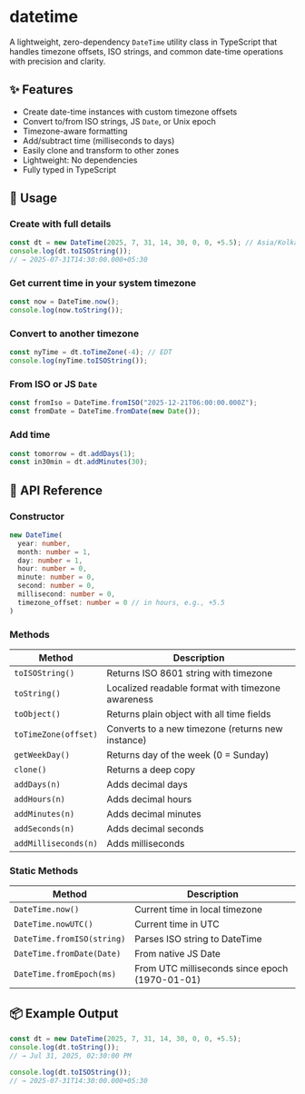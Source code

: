 # datetime

A lightweight, zero-dependency `DateTime` utility class in TypeScript that
handles timezone offsets, ISO strings, and common date-time operations with
precision and clarity.

## ✨ Features

- Create date-time instances with custom timezone offsets
- Convert to/from ISO strings, JS `Date`, or Unix epoch
- Timezone-aware formatting
- Add/subtract time (milliseconds to days)
- Easily clone and transform to other zones
- Lightweight: No dependencies
- Fully typed in TypeScript

## 🚀 Usage

### Create with full details

```ts
const dt = new DateTime(2025, 7, 31, 14, 30, 0, 0, +5.5); // Asia/Kolkata timezone
console.log(dt.toISOString());
// → 2025-07-31T14:30:00.000+05:30
```

### Get current time in your system timezone

```ts
const now = DateTime.now();
console.log(now.toString());
```

### Convert to another timezone

```ts
const nyTime = dt.toTimeZone(-4); // EDT
console.log(nyTime.toISOString());
```

### From ISO or JS `Date`

```ts
const fromIso = DateTime.fromISO("2025-12-21T06:00:00.000Z");
const fromDate = DateTime.fromDate(new Date());
```

### Add time

```ts
const tomorrow = dt.addDays(1);
const in30min = dt.addMinutes(30);
```

## 📘 API Reference

### Constructor

```ts
new DateTime(
  year: number,
  month: number = 1,
  day: number = 1,
  hour: number = 0,
  minute: number = 0,
  second: number = 0,
  millisecond: number = 0,
  timezone_offset: number = 0 // in hours, e.g., +5.5
)
```

### Methods

| Method               | Description                                       |
| -------------------- | ------------------------------------------------- |
| `toISOString()`      | Returns ISO 8601 string with timezone             |
| `toString()`         | Localized readable format with timezone awareness |
| `toObject()`         | Returns plain object with all time fields         |
| `toTimeZone(offset)` | Converts to a new timezone (returns new instance) |
| `getWeekDay()`       | Returns day of the week (0 = Sunday)              |
| `clone()`            | Returns a deep copy                               |
| `addDays(n)`         | Adds decimal days                                 |
| `addHours(n)`        | Adds decimal hours                                |
| `addMinutes(n)`      | Adds decimal minutes                              |
| `addSeconds(n)`      | Adds decimal seconds                              |
| `addMilliseconds(n)` | Adds milliseconds                                 |

### Static Methods

| Method                     | Description                                    |
| -------------------------- | ---------------------------------------------- |
| `DateTime.now()`           | Current time in local timezone                 |
| `DateTime.nowUTC()`        | Current time in UTC                            |
| `DateTime.fromISO(string)` | Parses ISO string to DateTime                  |
| `DateTime.fromDate(Date)`  | From native JS Date                            |
| `DateTime.fromEpoch(ms)`   | From UTC milliseconds since epoch (1970-01-01) |

## 📦 Example Output

```ts
const dt = new DateTime(2025, 7, 31, 14, 30, 0, 0, +5.5);
console.log(dt.toString());
// → Jul 31, 2025, 02:30:00 PM

console.log(dt.toISOString());
// → 2025-07-31T14:30:00.000+05:30
```

